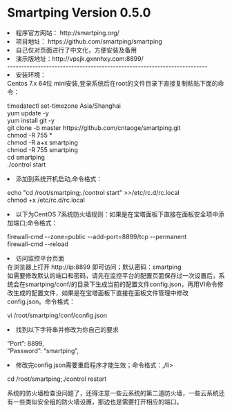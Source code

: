 # Smartping Version 0.5.0
<li>程序官方网站： http://smartping.org/
<li>项目地址： https://github.com/smartping/smartping
<li>自己仅对页面进行了中文化，方便安装及备用
<li>演示版地址：http://vpsjk.gxnnhxy.com:8899/</br>
------------------------------------------------------------------------
<li>安装环境：</br>
Centos 7.x 64位 mini安装,登录系统后在root的文件目录下直接复制粘贴下面的命令：</br>
<p>
timedatectl set-timezone Asia/Shanghai</br>yum update -y
<br>yum install git -y
<br>git clone -b master https://github.com/cntaoge/smartping.git
<br>chmod -R 755 *</br>chmod -R a+x smartping
<br>chmod -R 755 smartping
<br>cd smartping
<br>./control start
<p>
<li>添加到系统开机启动,命令格式：</br>
<p>
echo "cd /root/smartping;./control start" >>/etc/rc.d/rc.local</br>chmod +x /etc/rc.d/rc.local
<p>
<li>以下为CentOS 7系统防火墙规则：如果是在宝塔面板下直接在面板安全项中添加端口;命令格式：</br>
<p>
firewall-cmd --zone=public --add-port=8899/tcp --permanent
<br>firewall-cmd --reload
<p>
<li>访问监控平台页面</br>在浏览器上打开  http://ip:8899   即可访问；默认密码：smartping</br>如需要修改默认的端口和密码，请先在监控平台的配置页面保存过一次设置后，系统会在smartping/conf/的目录下生成当前的配置文件config.json，再用VI命令修改生成的配置文件，如果是在宝塔面板下直接在面板文件管理中修改config.json。命令格式：</br>
<p>
vi /root/smartping/conf/config.json
<p>
<li>找到以下字符串并修改为你自己的要求</br>
<p>
“Port”: 8899,</br>“Password”: “smartping”,</br>
<li>修改完config.json需要重启程序才能生效；命令格式：,/li></br>
<p>
cd /root/smartping;./control restart
<p>
系统的防火墙检查没问题了，还得注意一些云系统的第二道防火墙，一些云系统还有一些类似安全组的防火墙设置，那边也是需要打开相应的端口。

